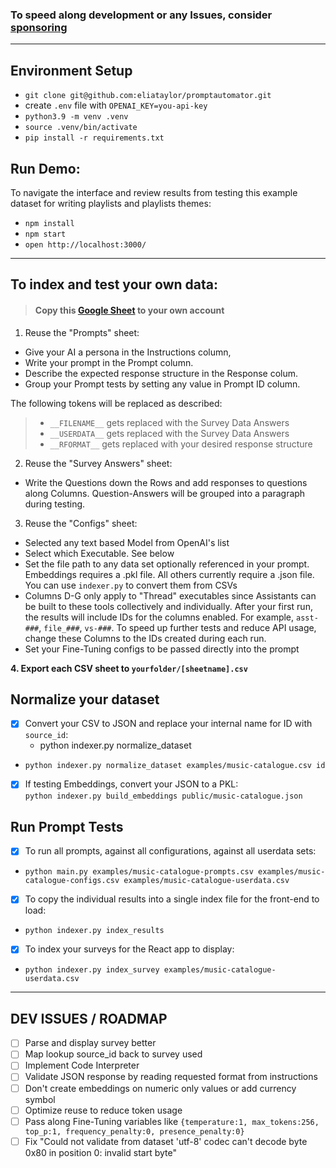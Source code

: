 ### To speed along development or any Issues, consider [sponsoring](https://github.com/sponsors/eliataylor)

-----

## Environment Setup 
- `git clone git@github.com:eliataylor/promptautomator.git`
- create `.env` file with `OPENAI_KEY=you-api-key`
- `python3.9 -m venv .venv`
- `source .venv/bin/activate`
- `pip install -r requirements.txt`


## Run Demo:
To navigate the interface and review results from testing this example dataset for writing playlists and playlists themes:
- `npm install`
- `npm start`
- `open http://localhost:3000/`

---
## To index and test your own data:

> #### Copy this [Google Sheet](https://docs.google.com/spreadsheets/d/1NZ9vNCUsZmTvA6byWalU6CAJfF8NIi5e4e9Z6tlw1mI/edit?usp=sharing) to your own account

1. Reuse the "Prompts" sheet:
- Give your AI a persona in the Instructions column, 
- Write your prompt in the Prompt column. 
- Describe the expected response structure in the Response colum.
- Group your Prompt tests by setting any value in Prompt ID column.

The following tokens will be replaced as described:
> - `__FILENAME__` gets replaced with the Survey Data Answers
> - `__USERDATA__` gets replaced with the Survey Data Answers
> - `__RFORMAT__` gets replaced with your desired response structure 

2. Reuse the "Survey Answers" sheet:
- Write the Questions down the Rows and add responses to questions along Columns. Question-Answers will be grouped into a paragraph during testing. 

3. Reuse the "Configs" sheet:
- Selected any text based Model from OpenAI's list
- Select which Executable. See below 
- Set the file path to any data set optionally referenced in your prompt. Embeddings requires a .pkl file. All others currently require a .json file. You can use `indexer.py`  to convert them from CSVs
- Columns D-G only apply to "Thread" executables since Assistants can be built to these tools collectively and individually. After your first run, the results will include IDs for the columns enabled. For example, `asst-###`, `file_###`, `vs-###`. To speed up further tests and reduce API usage, change these Columns to the IDs created during each run. 
- Set your Fine-Tuning configs to be passed directly into the prompt


**4. Export each CSV sheet to `yourfolder/[sheetname].csv`** 


## Normalize your dataset
-[x] Convert your CSV to JSON and replace your internal name for ID with `source_id`: 
  - python indexer.py normalize_dataset <path to your dataset file> <property name for your internal ID>
- `python indexer.py normalize_dataset examples/music-catalogue.csv id`


-[x] If testing Embeddings, convert your JSON to a PKL:  
`python indexer.py build_embeddings public/music-catalogue.json`

## Run Prompt Tests 
- [x] To run all prompts, against all configurations, against all userdata sets: 
- `python main.py examples/music-catalogue-prompts.csv examples/music-catalogue-configs.csv examples/music-catalogue-userdata.csv`
- [x] To copy the individual results into a single index file for the front-end to load: 
- `python indexer.py index_results`
- [x] To index your surveys for the React app to display: 
- `python indexer.py index_survey examples/music-catalogue-userdata.csv `

--------

## DEV ISSUES / ROADMAP
- [ ] Parse and display survey better
- [ ] Map lookup source_id back to survey used
- [ ] Implement Code Interpreter
- [ ] Validate JSON response by reading requested format from instructions
- [ ] Don't create embeddings on numeric only values or add currency symbol
- [ ] Optimize reuse to reduce token usage
- [ ] Pass along Fine-Tuning variables like `{temperature:1, max_tokens:256, top_p:1, frequency_penalty:0, presence_penalty:0}`
- [ ] Fix "Could not validate from dataset 'utf-8' codec can't decode byte 0x80 in position 0: invalid start byte"